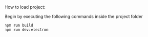 How to load project:

Begin by executing the following commands inside the project folder
```
npm run build
npm run dev:electron
```
